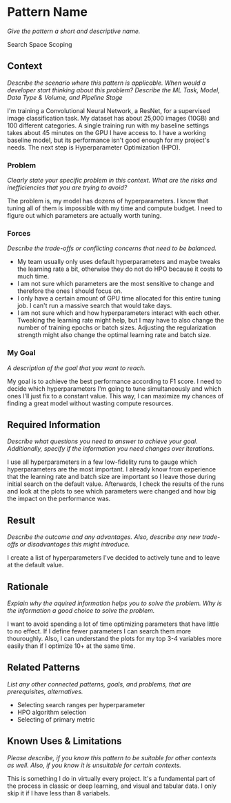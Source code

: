 # Pattern Name
*Give the pattern a short and descriptive name.*

Search Space Scoping

## Context
*Describe the scenario where this pattern is applicable. When would a developer start thinking about this problem? Describe the ML Task, Model, Data Type & Volume, and Pipeline Stage*

I'm training a Convolutional Neural Network, a ResNet, for a supervised image classification task.
My dataset has about 25,000 images (10GB) and 100 different categories.
A single training run with my baseline settings takes about 45 minutes on the GPU I have access to.
I have a working baseline model, but its performance isn't good enough for my project's needs.
The next step is Hyperparameter Optimization (HPO).

### Problem
*Clearly state your specific problem in this context. What are the risks and inefficiencies that you are trying to avoid?*

The problem is, my model has dozens of hyperparameters.
I know that tuning all of them is impossible with my time and compute budget.
I need to figure out which parameters are actually worth tuning.

### Forces
*Describe the trade-offs or conflicting concerns that need to be balanced.*

* My team usually only uses default hyperparameters and maybe tweaks the learning rate a bit, otherwise they do not do HPO because it costs to much time.
* I am not sure which parameters are the most sensitive to change and therefore the ones I should focus on.
* I only have a certain amount of GPU time allocated for this entire tuning job. I can't run a massive search that would take days.
* I am not sure which and how hyperparameters interact with each other. Tweaking the learning rate might help, but I may have to also change the number of training epochs or batch sizes. Adjusting the regularization strength might also change the optimal learning rate and batch size.

### My Goal
*A description of the goal that you want to reach.*

My goal is to achieve the best performance according to F1 score.
I need to decide which hyperparameters I'm going to tune simultaneously and which ones I'll just fix to a constant value.
This way, I can maximize my chances of finding a great model without wasting compute resources.

## Required Information
*Describe what questions you need to answer to achieve your goal. Additionally, specify if the information you need changes over iterations.*

I use all hyperparameters in a few low-fidelity runs to gauge which hyperparameters are the most important.
I already know from experience that the learning rate and batch size are important so I leave those during initial search on the default value.
Afterwards, I check the results of the runs and look at the plots to see which parameters were changed and how big the impact on the performance was.

## Result
*Describe the outcome and any advantages. Also, describe any new trade-offs or disadvantages this might introduce.*

I create a list of hyperparameters I've decided to actively tune and to leave at the default value.

## Rationale
*Explain why the aquired information helps you to solve the problem. Why is the information a good choice to solve the problem.*

I want to avoid spending a lot of time optimizing parameters that have little to no effect.
If I define fewer parameters I can search them more thouroughly.
Also, I can understand the plots for my top 3-4 variables more easily than if I optimize 10+ at the same time.

## Related Patterns
*List any other connected patterns, goals, and problems, that are prerequisites, alternatives.*

* Selecting search ranges per hyperparameter
* HPO algorithm selection
* Selecting of primary metric

## Known Uses & Limitations
*Please describe, if you know this pattern to be suitable for other contexts as well. Also, if you know it is unsuitable for certain contexts.*

This is something I do in virtually every project. It's a fundamental part of the process in classic or deep learning, and visual and tabular data.
I only skip it if I have less than 8 variabels.
